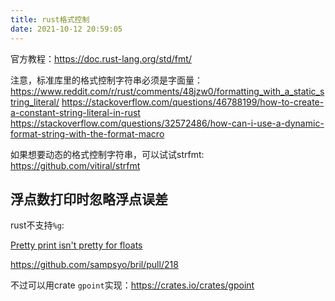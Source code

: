 ```yaml
---
title: rust格式控制
date: 2021-10-12 20:59:05
---
```


官方教程：<https://doc.rust-lang.org/std/fmt/>

注意，标准库里的格式控制字符串必须是字面量：
<https://www.reddit.com/r/rust/comments/48jzw0/formatting_with_a_static_string_literal/>
<https://stackoverflow.com/questions/46788199/how-to-create-a-constant-string-literal-in-rust>
<https://stackoverflow.com/questions/32572486/how-can-i-use-a-dynamic-format-string-with-the-format-macro>

如果想要动态的格式控制字符串，可以试试strfmt:
<https://github.com/vitiral/strfmt>

## 浮点数打印时忽略浮点误差

rust不支持`%g`:

[Pretty print isn't pretty for floats](https://github.com/rust-lang/rust/issues/29472)

<https://github.com/sampsyo/bril/pull/218>

不过可以用crate `gpoint`实现：<https://crates.io/crates/gpoint>
